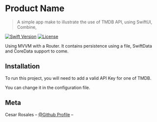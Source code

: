 # Product Name
> A simple app make to illustrate the use of TMDB API, using SwiftUI, Combine, 

[![Swift Version][swift-image]][swift-url]
[![License][license-image]][license-url]

Using MVVM with a Router. 
It contains persistence using a file, SwiftData and CoreData support to come.

## Installation

To run this project, you will need to add a valid API Key for one of TMDB.

You can change it in the configuration file.

## Meta

Cesar Rosales – [@Github Profile](https://github.com/Valtiel) – 

[swift-image]:https://img.shields.io/badge/swift-5.0-orange.svg
[swift-url]: https://swift.org/
[license-image]: https://img.shields.io/badge/License-MIT-blue.svg
[license-url]: LICENSE